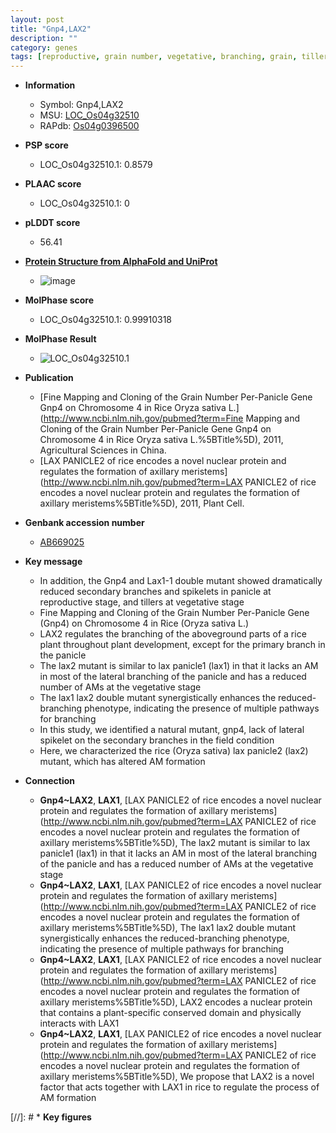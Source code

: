 ```yaml
---
layout: post
title: "Gnp4,LAX2"
description: ""
category: genes
tags: [reproductive, grain number, vegetative, branching, grain, tiller, spikelet, panicle]
---
```


* **Information**  
    + Symbol: Gnp4,LAX2  
    + MSU: [LOC_Os04g32510](http://rice.plantbiology.msu.edu/cgi-bin/ORF_infopage.cgi?orf=LOC_Os04g32510)  
    + RAPdb: [Os04g0396500](http://rapdb.dna.affrc.go.jp/viewer/gbrowse_details/irgsp1?name=Os04g0396500)  

* **PSP score**  
    + LOC_Os04g32510.1: 0.8579 

* **PLAAC score**  
    + LOC_Os04g32510.1: 0 

* **pLDDT score**
    + 56.41

* **[Protein Structure from AlphaFold and UniProt](https://www.uniprot.org/uniprotkb/G3XKQ9/entry#structure)**
    + ![image](https://ricepsp.github.io/images/E-O/AF-G3XKQ9-F1.png)

* **MolPhase score**
    + LOC_Os04g32510.1: 0.99910318

* **MolPhase Result**
    + ![LOC_Os04g32510.1](https://304243504.github.io/Pictures/LOC_Os04g/LOC_Os04g32510.1.png)

* **Publication**  
    + [Fine Mapping and Cloning of the Grain Number Per-Panicle Gene Gnp4 on Chromosome 4 in Rice Oryza sativa L.](http://www.ncbi.nlm.nih.gov/pubmed?term=Fine Mapping and Cloning of the Grain Number Per-Panicle Gene Gnp4 on Chromosome 4 in Rice Oryza sativa L.%5BTitle%5D), 2011, Agricultural Sciences in China.
    + [LAX PANICLE2 of rice encodes a novel nuclear protein and regulates the formation of axillary meristems](http://www.ncbi.nlm.nih.gov/pubmed?term=LAX PANICLE2 of rice encodes a novel nuclear protein and regulates the formation of axillary meristems%5BTitle%5D), 2011, Plant Cell.

* **Genbank accession number**  
    + [AB669025](http://www.ncbi.nlm.nih.gov/nuccore/AB669025)

* **Key message**  
    + In addition, the Gnp4 and Lax1-1 double mutant showed dramatically reduced secondary branches and spikelets in panicle at reproductive stage, and tillers at vegetative stage
    + Fine Mapping and Cloning of the Grain Number Per-Panicle Gene (Gnp4) on Chromosome 4 in Rice (Oryza sativa L.)
    + LAX2 regulates the branching of the aboveground parts of a rice plant throughout plant development, except for the primary branch in the panicle
    + The lax2 mutant is similar to lax panicle1 (lax1) in that it lacks an AM in most of the lateral branching of the panicle and has a reduced number of AMs at the vegetative stage
    + The lax1 lax2 double mutant synergistically enhances the reduced-branching phenotype, indicating the presence of multiple pathways for branching
    + In this study, we identified a natural mutant, gnp4, lack of lateral spikelet on the secondary branches in the field condition
    + Here, we characterized the rice (Oryza sativa) lax panicle2 (lax2) mutant, which has altered AM formation

* **Connection**  
    + __Gnp4~LAX2__, __LAX1__, [LAX PANICLE2 of rice encodes a novel nuclear protein and regulates the formation of axillary meristems](http://www.ncbi.nlm.nih.gov/pubmed?term=LAX PANICLE2 of rice encodes a novel nuclear protein and regulates the formation of axillary meristems%5BTitle%5D), The lax2 mutant is similar to lax panicle1 (lax1) in that it lacks an AM in most of the lateral branching of the panicle and has a reduced number of AMs at the vegetative stage
    + __Gnp4~LAX2__, __LAX1__, [LAX PANICLE2 of rice encodes a novel nuclear protein and regulates the formation of axillary meristems](http://www.ncbi.nlm.nih.gov/pubmed?term=LAX PANICLE2 of rice encodes a novel nuclear protein and regulates the formation of axillary meristems%5BTitle%5D), The lax1 lax2 double mutant synergistically enhances the reduced-branching phenotype, indicating the presence of multiple pathways for branching
    + __Gnp4~LAX2__, __LAX1__, [LAX PANICLE2 of rice encodes a novel nuclear protein and regulates the formation of axillary meristems](http://www.ncbi.nlm.nih.gov/pubmed?term=LAX PANICLE2 of rice encodes a novel nuclear protein and regulates the formation of axillary meristems%5BTitle%5D), LAX2 encodes a nuclear protein that contains a plant-specific conserved domain and physically interacts with LAX1
    + __Gnp4~LAX2__, __LAX1__, [LAX PANICLE2 of rice encodes a novel nuclear protein and regulates the formation of axillary meristems](http://www.ncbi.nlm.nih.gov/pubmed?term=LAX PANICLE2 of rice encodes a novel nuclear protein and regulates the formation of axillary meristems%5BTitle%5D), We propose that LAX2 is a novel factor that acts together with LAX1 in rice to regulate the process of AM formation

[//]: # * **Key figures**  


